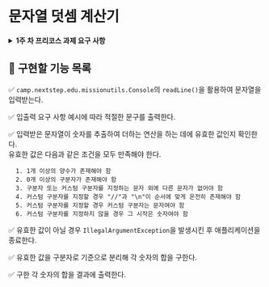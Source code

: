 # 문자열 덧셈 계산기

<details>
  <summary><strong>1주 차 프리코스 과제 요구 사항</strong></summary>
  <div markdown="1">

## 과제 진행 요구 사항
- 미션은 문자열 덧셈 계산기 저장소를 포크하고 클론하는 것으로 시작한다.
- **기능을 구현하기 전 `README.md`에 구현할 기능 목록을 정리**해 추가한다.
- Git의 커밋 단위는 앞 단계에서 `README.md`에 정리한 기능 목록 단위로 추가한다.
  - AngularJS Git Commit Message Conventions을 참고해 커밋 메시지를 작성한다.
- 자세한 과제 진행 방법은 프리코스 진행 가이드 문서를 참고한다.


## 기능 요구 사항
입력한 문자열에서 숫자를 추출하여 더하는 계산기를 구현한다.
- 쉼표(,) 또는 콜론(:)을 구분자로 가지는 문자열을 전달하는 경우 구분자를 기준으로 분리한 각 숫자의 합을 반환한다.
  - 예: "" => 0, "1,2" => 3, "1,2,3" => 6, "1,2:3" => 6
- 앞의 기본 구분자(쉼표, 콜론) 외에 커스텀 구분자를 지정할 수 있다. 커스텀 구분자는 문자열 앞부분의 "//"와 "\n" 사이에 위치하는 문자를 커스텀 구분자로 사용한다.
  - 예를 들어 "//;\n1;2;3"과 같이 값을 입력할 경우 커스텀 구분자는 세미콜론(;)이며, 결과 값은 6이 반환되어야 한다.
- 사용자가 잘못된 값을 입력할 경우 `IllegalArgumentException`을 발생시킨 후 애플리케이션은 종료되어야 한다.

### 입출력 요구 사항
**입력**
- 구분자와 양수로 구성된 문자열

**출력**
- 덧셈 결과
  ```
  결과 : 6
  ```

**실행 결과 예시**
  ```
  덧셈할 문자열을 입력해 주세요.
  1,2:3
  결과 : 6
  ```


## 프로그래밍 요구 사항
- JDK 21 버전에서 실행 가능해야 한다.
- 프로그램 실행의 시작점은 `Application`의 `main()`이다.
- build.gradle 파일은 변경할 수 없으며, **제공된 라이브러리 이외의 외부 라이브러리는 사용하지 않는다.**
- 프로그램 종료 시 `System.exit()`를 호출하지 않는다.
- 프로그래밍 요구 사항에서 달리 명시하지 않는 한 파일, 패키지 등의 이름을 바꾸거나 이동하지 않는다.
- 자바 코드 컨벤션을 지키면서 프로그래밍한다.
  - 기본적으로 Java Style Guide를 원칙으로 한다.

### 라이브러리
- `camp.nextstep.edu.missionutils`에서 제공하는 `Console` API를 사용하여 구현해야 한다
  - 사용자가 입력하는 값은 `camp.nextstep.edu.missionutils.Console`의 `readLine()`을 활용한다.
  </div>
</details>

## 📝 구현할 기능 목록
✅ `camp.nextstep.edu.missionutils.Console`의 `readLine()`을 활용하여 문자열을 입력받는다.

✅ 입출력 요구 사항 예시에 따라 적절한 문구를 출력한다.

✅ 입력받은 문자열이 숫자를 추출하여 더하는 연산을 하는 데에 유효한 값인지 확인한다.  
유효한 값은 다음과 같은 조건을 모두 만족해야 한다.
```text
  1. 1개 이상의 양수가 존재해야 함
  2. 0개 이상의 구분자가 존재해야 함
  3. 구분자 또는 커스텀 구분자를 지정하는 문자 외에 다른 문자가 없어야 함
  4. 커스텀 구분자를 지정할 경우 "//"과 "\n"이 순서에 맞게 온전히 존재해야 함
  5. 커스텀 구분자를 지정할 경우 커스텀 구분자는 문자여야 함
  6. 커스텀 구분자를 지정하지 않을 경우 그 시작은 숫자여야 함
```

✅ 유효한 값이 아닐 경우 `IllegalArgumentException`을 발생시킨 후 애플리케이션을 종료한다.

✅ 유효한 값을 구분자로 기준으로 분리해 각 숫자의 합을 구한다.

✅ 구한 각 숫자의 합을 결과에 출력한다.